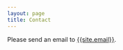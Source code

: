 ```yaml
---
layout: page
title: Contact
---
```


Please send an email to [{{site.email}}](mailto:{{site.email}}).
